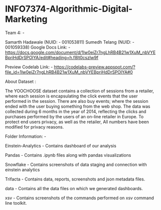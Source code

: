 # INFO7374-Algorithmic-Digital-Marketing

Team 4: -

Samarth Hadawale (NUID: - 001053811)
Sumedh Telang (NUID: - 001059338)
Google Docs Link: - https://docs.google.com/document/d/1lw0eiZr7ngLhRB4B21w1XuM_nbVYEBpriHdDrSPOlYA/edit#heading=h.f8lt0cszlw9f

Preview Codelab Link: - https://codelabs-preview.appspot.com/?file_id=1lw0eiZr7ngLhRB4B21w1XuM_nbVYEBpriHdDrSPOlYA#0

About Dataset :

The YOOCHOOSE dataset contains a collection of sessions from a retailer, where each session is encapsulating the click events that the user performed in the session.
There are also buy events; where the session ended with the user buying something from the web shop.
The data was collected during 6 months in the year of 2014, reflecting the clicks and purchases performed by the users of an on-line retailer in Europe.
To protect end users privacy, as well as the retailer,
All numbers have been modified for privacy reasons.

Folder Information: -

Einstein-Analytics - Contains dashboard of our analysis

Pandas - Contains .ipynb files along with pandas visualizations

Snowflake - Contains screenshots of data staging and connection with einstein analytics

Trifacta - Contains data, reports, screenshots and json metadata files.

data - Contains all the data files on which we generated dashboards.

xsv - Contains screenshots of the commands performed on xsv command line toolkit.


